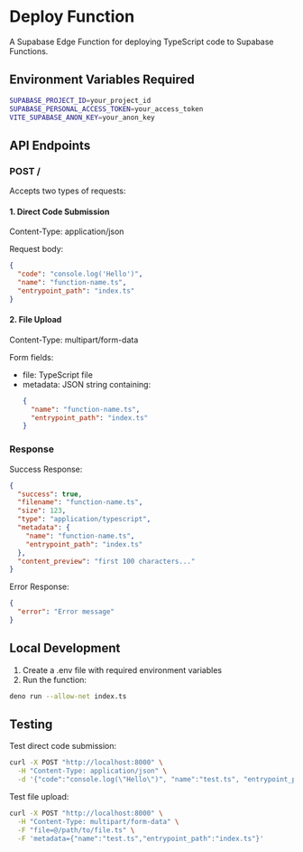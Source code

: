 # Deploy Function

A Supabase Edge Function for deploying TypeScript code to Supabase Functions.

## Environment Variables Required

```bash
SUPABASE_PROJECT_ID=your_project_id
SUPABASE_PERSONAL_ACCESS_TOKEN=your_access_token
VITE_SUPABASE_ANON_KEY=your_anon_key
```

## API Endpoints

### POST /

Accepts two types of requests:

#### 1. Direct Code Submission
Content-Type: application/json

Request body:
```json
{
  "code": "console.log('Hello')",
  "name": "function-name.ts",
  "entrypoint_path": "index.ts"
}
```

#### 2. File Upload
Content-Type: multipart/form-data

Form fields:
- file: TypeScript file
- metadata: JSON string containing:
  ```json
  {
    "name": "function-name.ts",
    "entrypoint_path": "index.ts"
  }
  ```

### Response

Success Response:
```json
{
  "success": true,
  "filename": "function-name.ts",
  "size": 123,
  "type": "application/typescript",
  "metadata": {
    "name": "function-name.ts",
    "entrypoint_path": "index.ts"
  },
  "content_preview": "first 100 characters..."
}
```

Error Response:
```json
{
  "error": "Error message"
}
```

## Local Development

1. Create a .env file with required environment variables
2. Run the function:
```bash
deno run --allow-net index.ts
```

## Testing

Test direct code submission:
```bash
curl -X POST "http://localhost:8000" \
  -H "Content-Type: application/json" \
  -d '{"code":"console.log(\"Hello\")", "name":"test.ts", "entrypoint_path":"index.ts"}'
```

Test file upload:
```bash
curl -X POST "http://localhost:8000" \
  -H "Content-Type: multipart/form-data" \
  -F "file=@/path/to/file.ts" \
  -F 'metadata={"name":"test.ts","entrypoint_path":"index.ts"}'